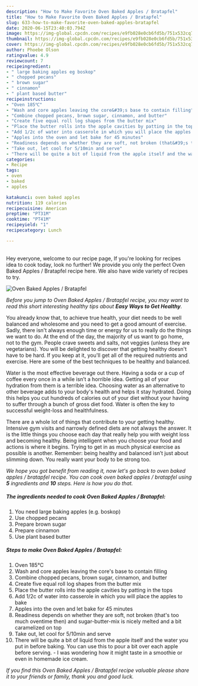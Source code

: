 ```yaml
---
description: "How to Make Favorite Oven Baked Apples / Bratapfel"
title: "How to Make Favorite Oven Baked Apples / Bratapfel"
slug: 633-how-to-make-favorite-oven-baked-apples-bratapfel
date: 2020-06-15T23:40:03.794Z
image: https://img-global.cpcdn.com/recipes/e9fb028e0cb6fd5b/751x532cq70/oven-baked-apples-bratapfel-recipe-main-photo.jpg
thumbnail: https://img-global.cpcdn.com/recipes/e9fb028e0cb6fd5b/751x532cq70/oven-baked-apples-bratapfel-recipe-main-photo.jpg
cover: https://img-global.cpcdn.com/recipes/e9fb028e0cb6fd5b/751x532cq70/oven-baked-apples-bratapfel-recipe-main-photo.jpg
author: Phoebe Olson
ratingvalue: 4.9
reviewcount: 7
recipeingredient:
- " large baking apples eg boskop"
- " chopped pecans"
- " brown sugar"
- " cinnamon"
- " plant based butter"
recipeinstructions:
- "Oven 185℃"
- "Wash and core apples leaving the core&#39;s base to contain filling"
- "Combine chopped pecans, brown sugar, cinnamon, and butter"
- "Create five equal roll log shapes from the butter mix"
- "Place the butter rolls into the apple cavities by patting in the tops"
- "Add 1/2c of water into casserole in which you will place the apples to bake"
- "Apples into the oven and let bake for 45 minutes"
- "Readiness depends on whether they are soft, not broken (that&#39;s too much oventime then) and sugar-butter-mix is nicely melted and a bit caramelized on top"
- "Take out, let cool for 5/10min and serve"
- "There will be quite a bit of liquid from the apple itself and the water you put in before baking. You can use this to pour a bit over each apple before serving. I was wondering how it might taste in a smoothie or even in homemade ice cream."
categories:
- Recipe
tags:
- oven
- baked
- apples

katakunci: oven baked apples 
nutrition: 119 calories
recipecuisine: American
preptime: "PT31M"
cooktime: "PT41M"
recipeyield: "1"
recipecategory: Lunch

---
```

<br>
Hey everyone, welcome to our recipe page, If you're looking for recipes idea to cook today, look no further! We provide you only the perfect Oven Baked Apples / Bratapfel recipe here. We also have wide variety of recipes to try.
<br>


![Oven Baked Apples / Bratapfel](https://img-global.cpcdn.com/recipes/e9fb028e0cb6fd5b/751x532cq70/oven-baked-apples-bratapfel-recipe-main-photo.jpg)

<i>Before you jump to Oven Baked Apples / Bratapfel recipe, you may want to read this short interesting healthy tips about <strong>Easy Ways to Get Healthy</strong>.</i>

You already know that, to achieve true health, your diet needs to be well balanced and wholesome and you need to get a good amount of exercise. Sadly, there isn't always enough time or energy for us to really do the things we want to do. At the end of the day, the majority of us want to go home, not to the gym. People crave sweets and salts, not veggies (unless they are vegetarians). You will be delighted to discover that getting healthy doesn't have to be hard. If you keep at it, you'll get all of the required nutrients and exercise. Here are some of the best techniques to be healthy and balanced.

Water is the most effective beverage out there. Having a soda or a cup of coffee every once in a while isn’t a horrible idea. Getting all of your hydration from them is a terrible idea. Choosing water as an alternative to other beverage adds to your body's health and helps it stay hydrated. Doing this helps you cut hundreds of calories out of your diet without your having to suffer through a bunch of gross diet food. Water is often the key to successful weight-loss and healthfulness.

There are a whole lot of things that contribute to your getting healthy. Intensive gym visits and narrowly defined diets are not always the answer. It is the little things you choose each day that really help you with weight loss and becoming healthy. Being intelligent when you choose your food and actions is where it begins. Trying to get in as much physical exercise as possible is another. Remember: being healthy and balanced isn’t just about slimming down. You really want your body to be strong too. 


<i>We hope you got benefit from reading it, now let's go back to oven baked apples / bratapfel recipe. You can cook oven baked apples / bratapfel using <strong>5</strong> ingredients and <strong>10</strong> steps. Here is how you do that.
</i>

##### The ingredients needed to cook Oven Baked Apples / Bratapfel:

1. You need  large baking apples (e.g. boskop)
1. Use  chopped pecans
1. Prepare  brown sugar
1. Prepare  cinnamon
1. Use  plant based butter


##### Steps to make Oven Baked Apples / Bratapfel:

1. Oven 185℃
1. Wash and core apples leaving the core&#39;s base to contain filling
1. Combine chopped pecans, brown sugar, cinnamon, and butter
1. Create five equal roll log shapes from the butter mix
1. Place the butter rolls into the apple cavities by patting in the tops
1. Add 1/2c of water into casserole in which you will place the apples to bake
1. Apples into the oven and let bake for 45 minutes
1. Readiness depends on whether they are soft, not broken (that&#39;s too much oventime then) and sugar-butter-mix is nicely melted and a bit caramelized on top
1. Take out, let cool for 5/10min and serve
1. There will be quite a bit of liquid from the apple itself and the water you put in before baking. You can use this to pour a bit over each apple before serving. - I was wondering how it might taste in a smoothie or even in homemade ice cream.


<i>If you find this Oven Baked Apples / Bratapfel recipe valuable please share it to your friends or family, thank you and good luck.</i>
